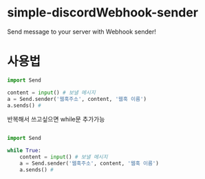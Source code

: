 # simple-discordWebhook-sender
Send message to your server with Webhook sender!

# 사용법
```python
import Send

content = input() # 보낼 메시지
a = Send.sender('웹훅주소', content, '웹훅 이름')
a.sends() # 
```

반복해서 쓰고싶으면 while문 추가가능
```python

import Send

while True:
    content = input() # 보낼 메시지
    a = Send.sender('웹훅주소', content, '웹훅 이름')
    a.sends() # 
```
